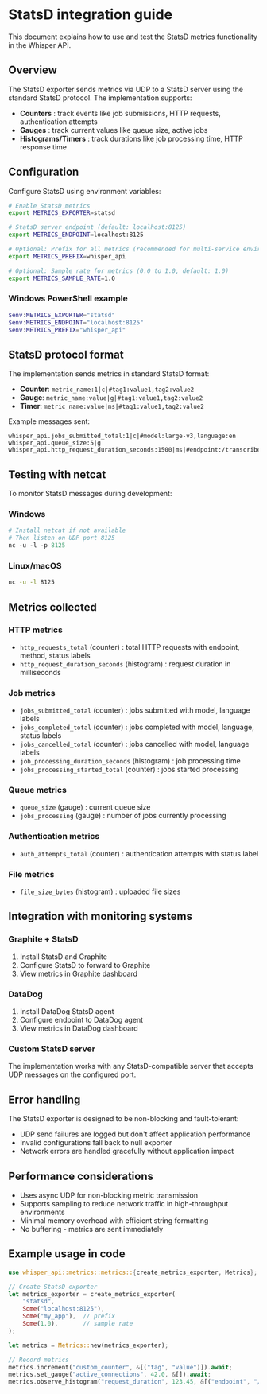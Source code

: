 # StatsD integration guide

This document explains how to use and test the StatsD metrics functionality in the Whisper API.

## Overview

The StatsD exporter sends metrics via UDP to a StatsD server using the standard StatsD protocol. The implementation supports:

- **Counters** : track events like job submissions, HTTP requests, authentication attempts
- **Gauges** : track current values like queue size, active jobs
- **Histograms/Timers** : track durations like job processing time, HTTP response time

## Configuration

Configure StatsD using environment variables:

```bash
# Enable StatsD metrics
export METRICS_EXPORTER=statsd

# StatsD server endpoint (default: localhost:8125)
export METRICS_ENDPOINT=localhost:8125

# Optional: Prefix for all metrics (recommended for multi-service environments)
export METRICS_PREFIX=whisper_api

# Optional: Sample rate for metrics (0.0 to 1.0, default: 1.0)
export METRICS_SAMPLE_RATE=1.0
```

### Windows PowerShell example

```powershell
$env:METRICS_EXPORTER="statsd"
$env:METRICS_ENDPOINT="localhost:8125"
$env:METRICS_PREFIX="whisper_api"
```

## StatsD protocol format

The implementation sends metrics in standard StatsD format:

- **Counter**: `metric_name:1|c|#tag1:value1,tag2:value2`
- **Gauge**: `metric_name:value|g|#tag1:value1,tag2:value2`
- **Timer**: `metric_name:value|ms|#tag1:value1,tag2:value2`

Example messages sent:

```
whisper_api.jobs_submitted_total:1|c|#model:large-v3,language:en
whisper_api.queue_size:5|g
whisper_api.http_request_duration_seconds:1500|ms|#endpoint:/transcribe,method:POST,status:200
```

## Testing with netcat

To monitor StatsD messages during development:

### Windows

```powershell
# Install netcat if not available
# Then listen on UDP port 8125
nc -u -l -p 8125
```

### Linux/macOS

```bash
nc -u -l 8125
```

## Metrics collected

### HTTP metrics

- `http_requests_total` (counter) : total HTTP requests with endpoint, method, status labels
- `http_request_duration_seconds` (histogram) : request duration in milliseconds

### Job metrics

- `jobs_submitted_total` (counter) : jobs submitted with model, language labels
- `jobs_completed_total` (counter) : jobs completed with model, language, status labels
- `jobs_cancelled_total` (counter) : jobs cancelled with model, language labels
- `job_processing_duration_seconds` (histogram) : job processing time
- `jobs_processing_started_total` (counter) : jobs started processing

### Queue metrics

- `queue_size` (gauge) : current queue size
- `jobs_processing` (gauge) : number of jobs currently processing

### Authentication metrics

- `auth_attempts_total` (counter) : authentication attempts with status label

### File metrics

- `file_size_bytes` (histogram) : uploaded file sizes

## Integration with monitoring systems

### Graphite + StatsD

1. Install StatsD and Graphite
2. Configure StatsD to forward to Graphite
3. View metrics in Graphite dashboard

### DataDog

1. Install DataDog StatsD agent
2. Configure endpoint to DataDog agent
3. View metrics in DataDog dashboard

### Custom StatsD server

The implementation works with any StatsD-compatible server that accepts UDP messages on the configured port.

## Error handling

The StatsD exporter is designed to be non-blocking and fault-tolerant:

- UDP send failures are logged but don't affect application performance
- Invalid configurations fall back to null exporter
- Network errors are handled gracefully without application impact

## Performance considerations

- Uses async UDP for non-blocking metric transmission
- Supports sampling to reduce network traffic in high-throughput environments
- Minimal memory overhead with efficient string formatting
- No buffering - metrics are sent immediately

## Example usage in code

```rust
use whisper_api::metrics::metrics::{create_metrics_exporter, Metrics};

// Create StatsD exporter
let metrics_exporter = create_metrics_exporter(
    "statsd",
    Some("localhost:8125"),
    Some("my_app"),  // prefix
    Some(1.0),       // sample rate
);

let metrics = Metrics::new(metrics_exporter);

// Record metrics
metrics.increment("custom_counter", &[("tag", "value")]).await;
metrics.set_gauge("active_connections", 42.0, &[]).await;
metrics.observe_histogram("request_duration", 123.45, &[("endpoint", "/api")]).await;
```
